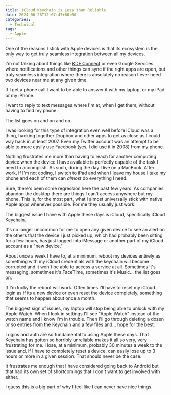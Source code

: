```yaml
---
title: iCloud Keychain is Less than Reliable
date: 2024-06-26T12:07:47+00:00
categories:
  - Technical
tags:
  - Apple
---
```


One of the reasons I stick with Apple devices is that its ecosystem is the only way to get truly seamless integration between all my devices.

I'm not talking about things like [KDE Connect][1] or even Google Services where notifications and other things can sync if the right apps are open, but truly seamless integration where there is absolutely no reason I ever need two devices near me at any given time.

If I get a phone call I want to be able to answer it with my laptop, or my iPad or my iPhone.

I want to reply to text messages where I'm at, when I get them, without having to find my phone.

The list goes on and on and on.

I was looking for this type of integration even well before iCloud was a thing, hacking together Dropbox and other apps to get as close as I could way back in at least 2007. Even my Twitter account was an attempt to be able to more easily use Facebook (yes, I did use it in 2008) from my phone.

Nothing frustrates me more than having to reach for another computing device when the device I have available is perfectly capable of the task I need to accomplish. As such, during the day I live on a MacBook. After work, if I'm not coding, I switch to iPad and when I leave my house I take my phone and each of them can _almost_ do everything I need.

Sure, there's been some regression here the past few years. As companies abandon the desktop there are things I can't access anywhere but my phone. This is, for the most part, what I almost universally stick with native Apple apps whenever possible. For me they usually just work.

The biggest issue I have with Apple these days is iCloud, specifically iCloud Keychain.

It's no longer uncommon for me to open any given device to see an alert on the others that the device I just picked up, which had probably been sitting for a few hours, has just logged into iMessage or another part of my iCloud account as a "new device."

About once a week I have to, at a minimum, reboot my devices entirely as something with my iCloud credentials with the keychain will become corrupted and it won't be able to access a service at all. Sometimes it's messaging, sometimes it's FaceTime, sometimes it's Music... the list goes on.

If I'm lucky the reboot will work. Often times I'll have to reset my iCloud login as if its a new device or even reset the device completely, something that seems to happen about once a month.

The biggest sign of issues, my laptop will stop being able to unlock with my Apple Watch. When I look in settings I'll see "Apple Watch" instead of the watch name and I know I'm in trouble. Then I'll go through deleting a dozen or so entries from the Keychain and a few files and... hope for the best.

Logins and auth are so fundamental to using Apple these days. That Keychain has gotten so horribly unreliable makes it all so very, very frustrating for me. I lose, at a minimum, probably 30 minutes a week to the issue and, if I have to completely reset a device, can easily lose up to 3 hours or more in a given session. That should never be the case.

It frustrates me enough that I have considered going back to Android but that had its own set of shortcomings that I don't want to get involved with either.

I guess this is a big part of why I feel like I can never have nice things.

 [1]: https://kdeconnect.kde.org